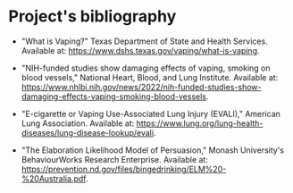 # Project's bibliography 

- "What is Vaping?" Texas Department of State and Health Services. Available at: https://www.dshs.texas.gov/vaping/what-is-vaping.

- "NIH-funded studies show damaging effects of vaping, smoking on blood vessels," National Heart, Blood, and Lung Institute. Available at: https://www.nhlbi.nih.gov/news/2022/nih-funded-studies-show-damaging-effects-vaping-smoking-blood-vessels.

- "E-cigarette or Vaping Use-Associated Lung Injury (EVALI)," American Lung Association. Available at: https://www.lung.org/lung-health-diseases/lung-disease-lookup/evali.

- "The Elaboration Likelihood Model of Persuasion," Monash University's BehaviourWorks Research Enterprise. Available at: https://prevention.nd.gov/files/bingedrinking/ELM%20-%20Australia.pdf.

